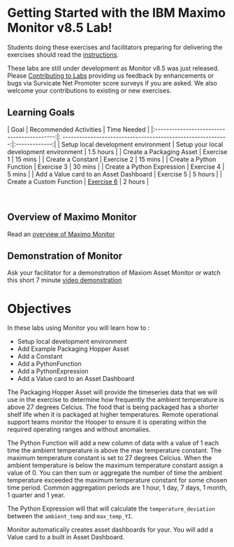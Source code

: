 
# Getting Started with the IBM Maximo Monitor v8.5 Lab!
 
Students doing these exercises and facilitators preparing for delivering the exercises should read the [instructions](../prereqs).

These labs are still under development as Monitor v8.5 was just released.  Please  [Contributing to Labs](../../about) 
providing us feedback by enhancements or bugs via Survicate Net Promoter score surveys if you are asked.  We also 
welcome your contributions to existing or new exercises. 

## Learning Goals

|   Goal                                     | Recommended Activities                                       | Time Needed   |
|:------------------------------------------:|: -----------------------------------------------------------:|:-------------:|
|  Setup local development environment       | Setup your local development environment                     |   1.5 hours  |
|  Create a Packaging Asset                  | Exercise 1                                                   |   15 mins    |
|  Create a Constant                         | Exercise 2                                                   |   15 mins    |
|  Create a Python Function                  | Exercise 3                                                   |   30 mins    |
|  Create a Python Expression                | Exercise 4                                                   |   5 mins    |
|  Add a Value card to an Asset Dashboard    | Exercise 5                                                   |   5  hours   |
|  Create a Custom Function                  | [Exercise 6](https://www.ibm.com/docs/en/maximo-monitor/8.5.0?topic=calculations-using-custom-functions) |   2  hours   |

<br/>

## Overview of Maximo Monitor

Read an [overview of Maximo Monitor](http://maximo-lab.monitordemo4.ibmmam.com/monitor_saas/getting_started/)

##  Demonstration of Monitor

Ask your facilitator for a demonstration of Maxiom Asset Monitor or watch this short 7 minute [video demonstration](https://youtu.be/IyQgRwAseLU)

# Objectives
In these labs using Monitor you will learn how to :

* Setup local development environment
* Add Example Packaging Hopper Asset
* Add a Constant
* Add a PythonFunction
* Add a PythonExpression 
* Add a Value card to an Asset Dashboard

The Packaging Hopper Asset will provide the timeseries data that we will use in the exercise to determine how frequently the ambient
temperature is above 27 degrees Celcius.   The food that is being packaged has a shorter shelf life when it is packaged
at higher temperatures.  Remote operational support teams monitor the Hooper to ensure it is operating within the required
operating ranges and without anomalies.  

The Python Function will add a new column of data with a value of 1 each time the ambient temperature is above the max 
temperature constant.   The maximum temperature constant  is set to 27 degrees Celcius.  When the ambient temperature is 
below the maximum temperature constant assign a value of 0.  You can then sum or aggregate the number of time the ambient 
temperature exceeded the maximum temperature constant for some chosen time period.  Common aggregation periods are 1 hour,
1 day,  7 days,  1 month, 1 quarter and 1 year.

The Python Expression will that will calculate the `temperature_deviation` between the `ambient_temp` and `max_temp_YI`. 

Monitor automatically creates asset dashboards for your. You will add a Value card to a built in Asset Dashboard.